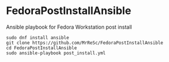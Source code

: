 # FedoraPostInstallAnsible
Ansible playbook for Fedora Workstation post install

```
sudo dnf install ansible
git clone https://github.com/MrReSc/FedoraPostInstallAnsible
cd FedoraPostInstallAnsible
sudo ansible-playbook post_install.yml
```
